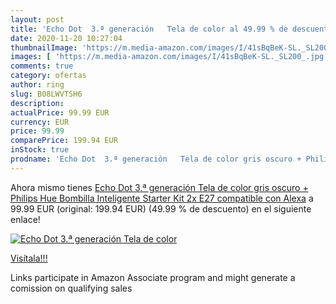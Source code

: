 ```yaml
---
layout: post
title: 'Echo Dot  3.ª generación   Tela de color al 49.99 % de descuento'
date: 2020-11-20 10:27:04
thumbnailImage: 'https://m.media-amazon.com/images/I/41sBqBeK-SL._SL200_.jpg'
images: [ 'https://m.media-amazon.com/images/I/41sBqBeK-SL._SL200_.jpg' ]
comments: true
category: ofertas
author: ring
slug: B08LWVTSH6
description:
actualPrice: 99.99 EUR
currency: EUR
price: 99.99
comparePrice: 199.94 EUR
inStock: true
prodname: 'Echo Dot  3.ª generación   Tela de color gris oscuro + Philips Hue Bombilla Inteligente Starter Kit  2x E27   compatible con Alexa'
---
```


Ahora mismo tienes [Echo Dot  3.ª generación   Tela de color gris oscuro + Philips Hue Bombilla Inteligente Starter Kit  2x E27   compatible con Alexa](https://www.amazon.es/dp/B08LWVTSH6/?tag=tolees-21) a 99.99 EUR (original: 199.94 EUR) (49.99 %  de descuento) en el siguiente enlace!

[![Echo Dot  3.ª generación   Tela de color](https://m.media-amazon.com/images/I/41sBqBeK-SL._SL200_.jpg)](https://www.amazon.es/dp/B08LWVTSH6/?tag=tolees-21)

[Visítala!!!](https://www.amazon.es/dp/B08LWVTSH6/?tag=tolees-21)

Links participate in Amazon Associate program and might generate a comission on qualifying sales
